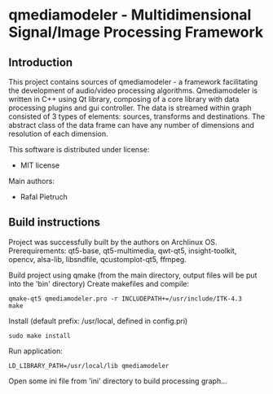 qmediamodeler - Multidimensional Signal/Image Processing Framework 
==================================================================

Introduction
------------

This project contains sources of qmediamodeler - a framework facilitating the development of audio/video processing algorithms.
Qmediamodeler is written in C++ using Qt library, composing of a core library with data processing plugins and gui controller.
The data is streamed within graph consisted of 3 types of elements: sources, transforms and destinations.
The abstract class of the data frame can have any number of dimensions and resolution of each dimension.

This software is distributed under license:

* MIT license

Main authors:

* Rafal Pietruch

    
Build instructions
------------------

Project was successfully built by the authors on Archlinux OS.
Prerequirements: qt5-base, qt5-multimedia, qwt-qt5, insight-toolkit, opencv, alsa-lib, libsndfile, qcustomplot-qt5, ffmpeg.

Build project using qmake (from the main directory, output files will be put into the 'bin' directory)
Create makefiles and compile:

    qmake-qt5 qmediamodeler.pro -r INCLUDEPATH+=/usr/include/ITK-4.3
    make

Install (default prefix: /usr/local, defined in config.pri)

    sudo make install

Run application:

    LD_LIBRARY_PATH=/usr/local/lib qmediamodeler

Open some ini file from 'ini' directory to build processing graph...
